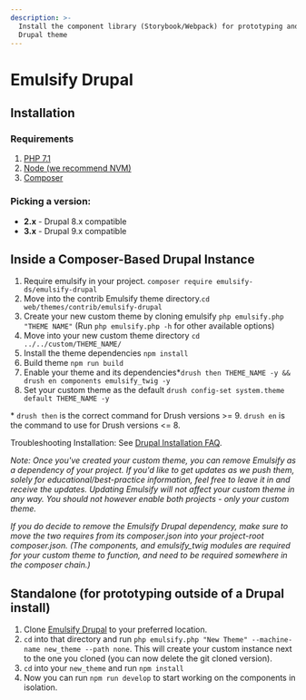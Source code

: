```yaml
---
description: >-
  Install the component library (Storybook/Webpack) for prototyping and/or as a
  Drupal theme
---
```


# Emulsify Drupal

## Installation

### Requirements

1. [PHP 7.1](http://www.php.net)
2. [Node (we recommend NVM)](https://github.com/nvm-sh/nvm)
3. [Composer](https://getcomposer.org)

### Picking a version:

* **2.x** - Drupal 8.x compatible
* **3.x** - Drupal 9.x compatible

## Inside a Composer-Based Drupal Instance

1. Require emulsify in your project. `composer require emulsify-ds/emulsify-drupal`
2. Move into the contrib Emulsify theme directory.`cd web/themes/contrib/emulsify-drupal`
3. Create your new custom theme by cloning emulsify `php emulsify.php "THEME NAME"` (Run `php emulsify.php -h` for other available options)
4. Move into your new custom theme directory `cd ../../custom/THEME_NAME/`
5. Install the theme dependencies `npm install`
6. Build theme `npm run build`
7. Enable your theme and its dependencies\*`drush then THEME_NAME -y && drush en components emulsify_twig -y`
8. Set your custom theme as the default `drush config-set system.theme default THEME_NAME -y`

\* `drush then` is the correct command for Drush versions >= 9. `drush en` is the command to use for Drush versions <= 8.

Troubleshooting Installation: See [Drupal Installation FAQ](broken-reference).

_Note: Once you've created your custom theme, you can remove Emulsify as a dependency of your project. If you'd like to get updates as we push them, solely for educational/best-practice information, feel free to leave it in and receive the updates. Updating Emulsify will not affect your custom theme in any way. You should not however enable both projects - only your custom theme._

_If you do decide to remove the Emulsify Drupal dependency, make sure to move the two requires from its composer.json into your project-root composer.json. (The components, and emulsify\_twig modules are required for your custom theme to function, and need to be required somewhere in the composer chain.)_

## Standalone (for prototyping outside of a Drupal install)

1. Clone [Emulsify Drupal](https://github.com/emulsify-ds/emulsify-drupal) to your preferred location.
2. `cd` into that directory and run `php emulsify.php "New Theme" --machine-name new_theme --path none`. This will create your custom instance next to the one you cloned (you can now delete the git cloned version).
3. `cd` into your `new_theme` and run `npm install`
4. Now you can run `npm run develop` to start working on the components in isolation.
